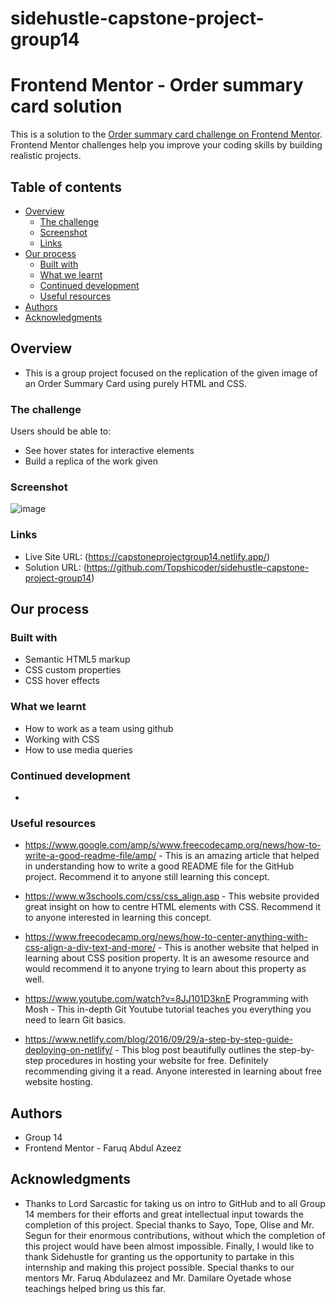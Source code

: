 # sidehustle-capstone-project-group14

# Frontend Mentor - Order summary card solution

This is a solution to the [Order summary card challenge on Frontend Mentor](https://www.frontendmentor.io/challenges/order-summary-component-QlPmajDUj). Frontend Mentor challenges help you improve your coding skills by building realistic projects. 

## Table of contents
- [Overview](#overview)
  - [The challenge](#the-challenge)
  - [Screenshot](#screenshot)
  - [Links](#links)
- [Our process](#our-process)
  - [Built with](#built-with)
  - [What we learnt](#what-we-learnt)
  - [Continued development](#continued-development)
  - [Useful resources](#useful-resources)
- [Authors](#authors)
- [Acknowledgments](#acknowledgments)

## Overview
- This is a group project focused on the replication of the given image of an Order Summary Card using purely HTML and CSS.

### The challenge
Users should be able to:
- See hover states for interactive elements
- Build a replica of the work given

### Screenshot
![image](https://github.com/Topshicoder/sidehustle-capstone-project-group14/blob/master/images/finishedprojectscreenshot.png)



### Links
- Live Site URL: (https://capstoneprojectgroup14.netlify.app/)
-  Solution URL: (https://github.com/Topshicoder/sidehustle-capstone-project-group14)


## Our process

### Built with
- Semantic HTML5 markup
- CSS custom properties
- CSS hover effects
  
### What we learnt
- How to work as a team using github
- Working with CSS
- How to use media queries 

### Continued development
-


### Useful resources
- https://www.google.com/amp/s/www.freecodecamp.org/news/how-to-write-a-good-readme-file/amp/ - This is an amazing article that helped in understanding how to write a good README file for the GitHub project. Recommend it to anyone still learning this concept.

- https://www.w3schools.com/css/css_align.asp - This website provided great insight on how to centre HTML elements with CSS. Recommend it to anyone interested in learning this concept.

- https://www.freecodecamp.org/news/how-to-center-anything-with-css-align-a-div-text-and-more/ - This is another website that helped in learning about CSS position property. It is an awesome resource and would recommend it to anyone trying to learn about this property as well.

- https://www.youtube.com/watch?v=8JJ101D3knE 
Programming with Mosh - This in-depth Git Youtube tutorial teaches you everything you need to learn Git basics.

- https://www.netlify.com/blog/2016/09/29/a-step-by-step-guide-deploying-on-netlify/ - This blog post beautifully outlines the step-by-step procedures in hosting your website for free. Definitely recommending giving it a read. Anyone interested in learning about free website hosting.


## Authors
- Group 14
- Frontend Mentor - Faruq Abdul Azeez
 
## Acknowledgments
- Thanks to Lord Sarcastic for taking us on intro to GitHub and to all Group 14 members for their efforts and great intellectual input towards the completion of this project. Special thanks to Sayo, Tope, Olise and Mr. Segun for their enormous contributions, without which the completion of this project would have been almost impossible. Finally, I would like to thank Sidehustle for granting us the opportunity to partake in this internship and making this project possible. Special thanks to our mentors Mr. Faruq Abdulazeez and Mr. Damilare Oyetade whose teachings helped bring us this far.
